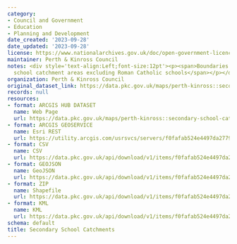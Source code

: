 ```yaml
---
category:
- Council and Government
- Education
- Planning and Development
date_created: '2023-09-28'
date_updated: '2023-09-28'
license: https://www.nationalarchives.gov.uk/doc/open-government-licence/version/3/
maintainer: Perth & Kinross Council
notes: <div style='text-align:Left;font-size:12pt'><p><span>Boundaries for secondary
  school catchment areas excluding Roman Catholic schools</span></p></div>
organization: Perth & Kinross Council
original_dataset_link: https://data.pkc.gov.uk/maps/perth-kinross::secondary-school-catchments
records: null
resources:
- format: ARCGIS HUB DATASET
  name: Web Page
  url: https://data.pkc.gov.uk/maps/perth-kinross::secondary-school-catchments
- format: ARCGIS GEOSERVICE
  name: Esri REST
  url: https://utility.arcgis.com/usrsvcs/servers/f0fafab524e4497da2779b48c25a92e6/rest/services/Secondary_School_Catchments/FeatureServer/27
- format: CSV
  name: CSV
  url: https://data.pkc.gov.uk/api/download/v1/items/f0fafab524e4497da2779b48c25a92e6/csv?layers=27
- format: GEOJSON
  name: GeoJSON
  url: https://data.pkc.gov.uk/api/download/v1/items/f0fafab524e4497da2779b48c25a92e6/geojson?layers=27
- format: ZIP
  name: Shapefile
  url: https://data.pkc.gov.uk/api/download/v1/items/f0fafab524e4497da2779b48c25a92e6/shapefile?layers=27
- format: KML
  name: KML
  url: https://data.pkc.gov.uk/api/download/v1/items/f0fafab524e4497da2779b48c25a92e6/kml?layers=27
schema: default
title: Secondary School Catchments
---
```

